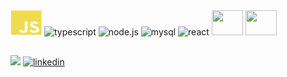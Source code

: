 <link rel="stylesheet" href="https://cdn.jsdelivr.net/gh/devicons/devicon@v2.15.1/devicon.min.css">
<div>
  <img alt="js" height="40" width="50" src="https://raw.githubusercontent.com/devicons/devicon/master/icons/javascript/javascript-plain.svg"/>
  <img alt="typescript" height="40" width="50" src="https://cdn.jsdelivr.net/gh/devicons/devicon/icons/typescript/typescript-original.svg" />
  <img alt="node.js" height="40" width="50" src="https://cdn.jsdelivr.net/gh/devicons/devicon/icons/nodejs/nodejs-original.svg" />
  <img alt="mysql" height="40" width="50" src="https://cdn.jsdelivr.net/gh/devicons/devicon/icons/mysql/mysql-original.svg" />
  <img alt="react" height="40" width="50" src="https://cdn.jsdelivr.net/gh/devicons/devicon/icons/react/react-original.svg" />
  <img height="40" width="50" src="https://cdn.jsdelivr.net/gh/devicons/devicon/icons/postgresql/postgresql-plain-wordmark.svg" />
  <img height="40" width="50" src="https://cdn.jsdelivr.net/gh/devicons/devicon/icons/nestjs/nestjs-plain.svg" />
  <i class="devicon-nextjs-line"></i>
</div>

##
 
  <a href="https://www.instagram.com/eduardorossetti7/" target="_blank"><img src="https://img.shields.io/badge/-Instagram-%23E4405F?style=for-the-badge&logo=instagram&logoColor=white"></a>
  <a href="https://www.linkedin.com/in/eduardo-rossetti/" target="_blank"><img alt="linkedin" src="https://img.shields.io/badge/LinkedIn-0077B5?style=for-the-badge&logo=linkedin&logoColor=white"></a>
